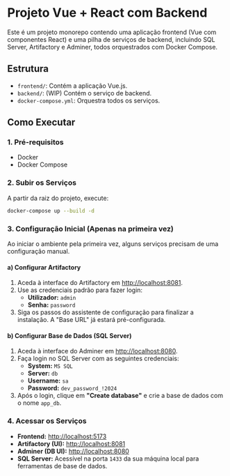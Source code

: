 # Projeto Vue + React com Backend

Este é um projeto monorepo contendo uma aplicação frontend (Vue com componentes React) e uma pilha de serviços de backend, incluindo SQL Server, Artifactory e Adminer, todos orquestrados com Docker Compose.

## Estrutura

- `frontend/`: Contém a aplicação Vue.js.
- `backend/`: (WIP) Contém o serviço de backend.
- `docker-compose.yml`: Orquestra todos os serviços.

## Como Executar

### 1. Pré-requisitos

- Docker
- Docker Compose

### 2. Subir os Serviços

A partir da raiz do projeto, execute:
```bash
docker-compose up --build -d
```

### 3. Configuração Inicial (Apenas na primeira vez)

Ao iniciar o ambiente pela primeira vez, alguns serviços precisam de uma configuração manual.

#### a) Configurar Artifactory

1.  Aceda à interface do Artifactory em [http://localhost:8081](http://localhost:8081).
2.  Use as credenciais padrão para fazer login:
    - **Utilizador:** `admin`
    - **Senha:** `password`
3.  Siga os passos do assistente de configuração para finalizar a instalação. A "Base URL" já estará pré-configurada.

#### b) Configurar Base de Dados (SQL Server)

1.  Aceda à interface do Adminer em [http://localhost:8080](http://localhost:8080).
2.  Faça login no SQL Server com as seguintes credenciais:
    - **System:** `MS SQL`
    - **Server:** `db`
    - **Username:** `sa`
    - **Password:** `dev_password_!2024`
3.  Após o login, clique em **"Create database"** e crie a base de dados com o nome `app_db`.

### 4. Acessar os Serviços

- **Frontend:** [http://localhost:5173](http://localhost:5173)
- **Artifactory (UI):** [http://localhost:8081](http://localhost:8081)
- **Adminer (DB UI):** [http://localhost:8080](http://localhost:8080)
- **SQL Server:** Acessível na porta `1433` da sua máquina local para ferramentas de base de dados.